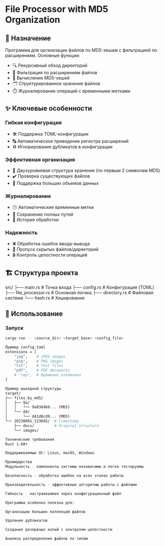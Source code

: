 # File Processor with MD5 Organization

## 📌 Назначение

Программа для организации файлов по MD5-хешам с фильтрацией по расширениям. Основные функции:

- 🔍 Рекурсивный обход директорий
- 🎯 Фильтрация по расширениям файлов
- 🔢 Вычисление MD5-хешей
- 🗂️ Структурированное хранение файлов
- ⏱️ Журналирование операций с временными метками

## ✨ Ключевые особенности

### Гибкая конфигурация
- 🛠️ Поддержка TOML-конфигурации
- 🔠 Автоматическое приведение регистра расширений
- ♻️ Игнорирование дубликатов в конфигурации

### Эффективная организация
- 📂 Двухуровневая структура хранения (по первым 2 символам MD5)
- ✔️ Проверка существующих файлов
- 🚀 Поддержка больших объемов данных

### Журналирование
- 🕒 Автоматические временные метки
- 📍 Сохранение полных путей
- 📜 История обработки

### Надежность
- ❌ Обработка ошибок ввода-вывода
- 👻 Пропуск скрытых файлов/директорий
- 🔒 Контроль целостности операций

## 🏗️ Структура проекта
src/
├── main.rs # Точка входа
├── config.rs # Конфигурация (TOML)
├── file_processor.rs # Основная логика
├── directory.rs # Файловая система
└── hash.rs # Хеширование

## 🚀 Использование

### Запуск
```bash
cargo run -- <source_dir> <target_base> <config_file>

Пример config.toml
extensions = [
    "jpg",    # JPEG images
    "png",    # PNG images
    "txt",    # Text files
    "pdf",    # PDF documents
    # "tmp",  # Временно отключено
]

Пример выходной структуры
target/
├── files_by_md5/
│   ├── 9a/
│   │   └── 9a0364b9... (MD5)
│   └── d4/
│       └── d41d8cd9... (MD5)
└── 20230601_123045/  # Timestamp
    ├── docs/         # Original structure
    └── images/

Технические требования
Rust 1.60+

Поддерживаемые ОС: Linux, macOS, Windows

Преимущества
Модульность - компоненты системы независимы и легко тестируемы

Безопасность - обработка ошибок на всех этапах работы

Производительность - эффективные алгоритмы работы с файлами

Гибкость - настраиваемая через конфигурационный файл

Программа особенно полезна для:

Организации больших коллекций файлов

Удаления дубликатов

Создания резервных копий с контролем целостности

Анализа распределения файлов по типам

